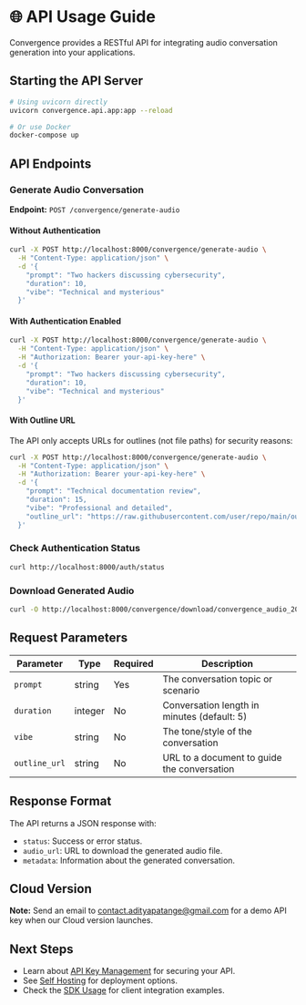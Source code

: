 # 🌐 API Usage Guide

Convergence provides a RESTful API for integrating audio conversation generation into your applications.

## Starting the API Server

```bash
# Using uvicorn directly
uvicorn convergence.api.app:app --reload

# Or use Docker
docker-compose up
```

## API Endpoints

### Generate Audio Conversation

**Endpoint:** `POST /convergence/generate-audio`

#### Without Authentication

```bash
curl -X POST http://localhost:8000/convergence/generate-audio \
  -H "Content-Type: application/json" \
  -d '{
    "prompt": "Two hackers discussing cybersecurity",
    "duration": 10,
    "vibe": "Technical and mysterious"
  }'
```

#### With Authentication Enabled

```bash
curl -X POST http://localhost:8000/convergence/generate-audio \
  -H "Content-Type: application/json" \
  -H "Authorization: Bearer your-api-key-here" \
  -d '{
    "prompt": "Two hackers discussing cybersecurity",
    "duration": 10,
    "vibe": "Technical and mysterious"
  }'
```

#### With Outline URL

The API only accepts URLs for outlines (not file paths) for security reasons:

```bash
curl -X POST http://localhost:8000/convergence/generate-audio \
  -H "Content-Type: application/json" \
  -H "Authorization: Bearer your-api-key-here" \
  -d '{
    "prompt": "Technical documentation review",
    "duration": 15,
    "vibe": "Professional and detailed",
    "outline_url": "https://raw.githubusercontent.com/user/repo/main/outline.md"
  }'
```

### Check Authentication Status

```bash
curl http://localhost:8000/auth/status
```

### Download Generated Audio

```bash
curl -O http://localhost:8000/convergence/download/convergence_audio_20240101_120000.wav
```

## Request Parameters

| Parameter | Type | Required | Description |
|-----------|------|----------|-------------|
| `prompt` | string | Yes | The conversation topic or scenario |
| `duration` | integer | No | Conversation length in minutes (default: 5) |
| `vibe` | string | No | The tone/style of the conversation |
| `outline_url` | string | No | URL to a document to guide the conversation |

## Response Format

The API returns a JSON response with:
- `status`: Success or error status.
- `audio_url`: URL to download the generated audio file.
- `metadata`: Information about the generated conversation.

## Cloud Version

**Note:** Send an email to contact.adityapatange@gmail.com for a demo API key when our Cloud version launches.

## Next Steps

- Learn about [API Key Management](API_KEY_MANAGEMENT.md) for securing your API.
- See [Self Hosting](SELF_HOST.md) for deployment options.
- Check the [SDK Usage](SDK_USAGE.md) for client integration examples.